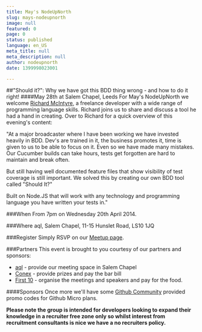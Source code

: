 ```yaml
---
title: May's NodeUpNorth
slug: mays-nodeupnorth
image: null
featured: 0
page: 0
status: published
language: en_US
meta_title: null
meta_description: null
author: nodeupnorth
date: 1399998023001

---
```

##"Should it?": Why we have got this BDD thing wrong - and how to do it right!
####May 28th at Salem Chapel, Leeds
For May's NodeUpNorth we welcome [Richard McIntyre](https://www.twitter.com/mackstar), a freelance developer with a wide range of programming language skills. Richard joins us to share and discuss a tool he had a hand in creating. Over to Richard for a quick overview of this evening's content:

"At a major broadcaster where I have been working we have invested heavily in BDD. Dev's are trained in it, the business promotes it, time is given to us to be able to focus on it. Even so we have made many mistakes. Our Cucumber builds can take hours, tests get forgotten are hard to maintain and break often.

But still having well documented feature files that show visibility of test coverage is still important. We solved this by creating our own BDD tool called "Should It?"

Built on Node.JS that will work with any technology and programming language you have written your tests in."


###When
From 7pm on Wednesday 20th April 2014.

###Where
aql, Salem Chapel, 11-15 Hunslet Road, LS10 1JQ

###Register
Simply RSVP on our [Meetup page](http://www.meetup.com/NodeUpNorth/events/182848122/ "RSVP to reserve your place").

###Partners
This event is brought to you courtesy of our partners and sponsors:

+ [aql](http://www.aql.com) - provide our meeting space in Salem Chapel
+ [Conex](http://www.conexeurope.com) - provide prizes and pay the bar bill
+ [First 10](http://www.first10.co.uk) - organise the meetings and speakers and pay for the food.

####Sponsors
Once more we'll have some [Github Community](https://community.github.com/) provided promo codes for Github Micro plans.

**Please note the group is intended for developers looking to expand their knowledge in a recruiter free zone only so whilst interest from recruitment consultants is nice we have a no recruiters policy.**

